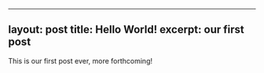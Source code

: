 
---
layout: post
title: Hello World!
excerpt: our first post
---

This is our first post ever, more forthcoming!
